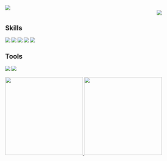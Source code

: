 
<!-- Header  -->
<img src="https://capsule-render.vercel.app/api?type=Rounded&color=FFFFFF&height=140&section=header&text=Hello!%20I'm%20Root&fontColor=223a5e&fontSize=70" />

 <!-- Hit Count  -->
<div align="Right">
 <a target="_blank" href="https://hits.seeyoufarm.com"><img src="https://hits.seeyoufarm.com/api/count/incr/badge.svg?url=https%3A%2F%2Fgithub.com%2FParkRootSeok%2Fhit-counter&count_bg=%23223A5E&title_bg=%237F7F7F&icon=googlekeep.svg&icon_color=%23FFFFFF&title=hits&edge_flat=true"/></a>
</div>

## Skills
<div>
 <img src="https://img.shields.io/badge/C-26689A?style=flat-square&logo=C&logoColor=white"/> 
 <img src="https://img.shields.io/badge/Java-007396?style=flat-square&logo=Java&logoColor=white"/>
 <img src="https://img.shields.io/badge/Spring-6DB33F?style=flat-square&logo=Spring&logoColor=white"/> 
 <img src="https://img.shields.io/badge/MySQL-4479A1?style=flat-square&logo=MySQL&logoColor=white"/>
 <img src="https://img.shields.io/badge/AWS-232F3E?style=flat-square&logo=Amazon AWS&logoColor=white"/> 
</div>


## Tools
<div>
 <img src="https://img.shields.io/badge/Intellij-000000?style=flat-square&logo=Intellij IDEA&logoColor=white"/> 
 <img src="https://img.shields.io/badge/GitHub-181717?style=flat-square&logo=GitHub&logoColor=white"/>
</div>

<br>

<div align="center">
  <a href="https://solved.ac/profile/parkrootseok/">
    <img src="http://mazassumnida.wtf/api/v2/generate_badge?boj=parkrootseok" height="250px"/>
  </a>
  
  <a href="https://github.com/anuraghazra/github-readme-stats">
   <img src="https://github-readme-stats.vercel.app/api/top-langs/?username=parkrootseok&layout=compact" height="250px" />
  </a> 
</div>
